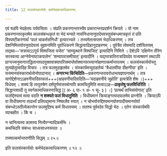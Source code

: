 ```yaml
---
title: 12 फलसंस्कार्ययोः कर्मभेदकत्वाधिकरणम्

---
```


एवं षडपि भेदहेतवः पर्यवसिताः । संप्रति प्रकरणान्तरस्यैव प्रकारान्तरप्रदर्शनं क्रियते । यो नाम प्रकरणान्तरकृतमेव कालसंबन्धकृतं वा भेदं मन्यते नासंनिधानानुपादेयवस्तुसंबन्धमात्रकृतं तं प्रति विस्पष्टीकरणार्थं ‘फलं चाकर्मसंनिधौ’ इत्यारभ्यते । तत्त्वमेतत्सप्तमं भेदाधिकरणम् । तत्र देशनिमित्तयोरनुपादेयत्वं सुज्ञानमिति पूर्वाधिकरणे सिद्धत्वादिहानुदाहरणम् । पूर्वत्रैव त्वेवमादि दर्शयितव्यम् तद्यथा—‘सत्रायाऽऽगूर्य विश्वजिता यजेत’ ‘साम्युत्थाने विश्वजित्’ इत्यादिनि निमित्ते । देशेऽपि ‘दक्षिणेन तीरेण सरस्वत्या आग्नेयेनाष्टाकपालेन’ ‘शम्यापरासमीयात्’ इत्यादीनि । यद्यप्यत्रातिरात्रादिवदेव यज्यश्रवणं तथाऽपि प्राग्यज्यनुमानात्तद्धितान्तपदयुक्तवाक्यापरिसमाप्तेर्वाक्यान्तरस्यानपेक्षणात्कर्मान्तरत्वम् । फलसंस्कार्ययोस्तु तुल्यहेतुत्वादिह विचारः । तत्र फलमुदाहृतमेव । संस्कार्यमप्युदाहर्तव्यं ‘त्रैधातवीया दीक्षणीया’ इति । यजमानसंस्कारार्थत्वेनोपादानात् । **अनारभ्य किंचिदिति**—प्रकरणान्तरावरोधाभावज्ञापनार्थम् । तत्र यागोद्देशेनाऽऽहवनीयादिवत्फलं+++(आहवनीयादिवदिति—‘यदाहवनीये जुहोति’ इत्यत्रेति शेषः ।)+++ विधेयम् । शक्यं हि तत्पुरुषेण दर्शपूर्णमासस्थेनापि कामयितुमिति मत्वाऽऽह—**प्राकृतेषु फलविधिरिति** । सिद्धान्तवादी तु स्वर्गकामाधिकरणासिद्धं  \[( अ॰ ६ पा॰ १ अ॰ १ सू॰ ३ ) ।\] ‘प्रत्यर्थं ताभिसंयोगात्’ इति फलोद्देश्यत्वं मत्वा वदति **न शक्यते फलं विधातुमिति** । विधीयमानं क्रियाङ्गत्वादफलमेव प्राप्नोति । क्रियाऽपि वा विधीयमाना तादर्थ्यं प्रतिपद्यमाना निष्फलैव स्यात् । न चोभयोरुद्दिश्यमानयोरुपादीयमानयोर्वा संबन्धोऽस्तीत्येकान्तेन फलमुद्दिश्य कर्म विधातव्यम् । ततश्च पूर्ववदेव सिद्धो भेदः । एतेन संस्कार्यमपि व्याचक्षीत । किं च ।

न चानित्यस्य कामस्य नित्यैरग्न्यादिकर्मभिः ।  
कथंचिदपि संबन्धः साध्यसाधनरूपतः ॥  


तस्मात्कर्मान्तराणीति सिद्धम् ॥ २५॥

इति फलसंस्कार्ययोः कर्मभेदकत्वाधिकरणम् ॥ १२ ॥
